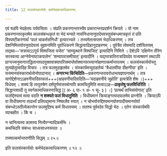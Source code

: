 ```yaml
---
title: 12 फलसंस्कार्ययोः कर्मभेदकत्वाधिकरणम्

---
```


एवं षडपि भेदहेतवः पर्यवसिताः । संप्रति प्रकरणान्तरस्यैव प्रकारान्तरप्रदर्शनं क्रियते । यो नाम प्रकरणान्तरकृतमेव कालसंबन्धकृतं वा भेदं मन्यते नासंनिधानानुपादेयवस्तुसंबन्धमात्रकृतं तं प्रति विस्पष्टीकरणार्थं ‘फलं चाकर्मसंनिधौ’ इत्यारभ्यते । तत्त्वमेतत्सप्तमं भेदाधिकरणम् । तत्र देशनिमित्तयोरनुपादेयत्वं सुज्ञानमिति पूर्वाधिकरणे सिद्धत्वादिहानुदाहरणम् । पूर्वत्रैव त्वेवमादि दर्शयितव्यम् तद्यथा—‘सत्रायाऽऽगूर्य विश्वजिता यजेत’ ‘साम्युत्थाने विश्वजित्’ इत्यादिनि निमित्ते । देशेऽपि ‘दक्षिणेन तीरेण सरस्वत्या आग्नेयेनाष्टाकपालेन’ ‘शम्यापरासमीयात्’ इत्यादीनि । यद्यप्यत्रातिरात्रादिवदेव यज्यश्रवणं तथाऽपि प्राग्यज्यनुमानात्तद्धितान्तपदयुक्तवाक्यापरिसमाप्तेर्वाक्यान्तरस्यानपेक्षणात्कर्मान्तरत्वम् । फलसंस्कार्ययोस्तु तुल्यहेतुत्वादिह विचारः । तत्र फलमुदाहृतमेव । संस्कार्यमप्युदाहर्तव्यं ‘त्रैधातवीया दीक्षणीया’ इति । यजमानसंस्कारार्थत्वेनोपादानात् । **अनारभ्य किंचिदिति**—प्रकरणान्तरावरोधाभावज्ञापनार्थम् । तत्र यागोद्देशेनाऽऽहवनीयादिवत्फलं+++(आहवनीयादिवदिति—‘यदाहवनीये जुहोति’ इत्यत्रेति शेषः ।)+++ विधेयम् । शक्यं हि तत्पुरुषेण दर्शपूर्णमासस्थेनापि कामयितुमिति मत्वाऽऽह—**प्राकृतेषु फलविधिरिति** । सिद्धान्तवादी तु स्वर्गकामाधिकरणासिद्धं  \[( अ॰ ६ पा॰ १ अ॰ १ सू॰ ३ ) ।\] ‘प्रत्यर्थं ताभिसंयोगात्’ इति फलोद्देश्यत्वं मत्वा वदति **न शक्यते फलं विधातुमिति** । विधीयमानं क्रियाङ्गत्वादफलमेव प्राप्नोति । क्रियाऽपि वा विधीयमाना तादर्थ्यं प्रतिपद्यमाना निष्फलैव स्यात् । न चोभयोरुद्दिश्यमानयोरुपादीयमानयोर्वा संबन्धोऽस्तीत्येकान्तेन फलमुद्दिश्य कर्म विधातव्यम् । ततश्च पूर्ववदेव सिद्धो भेदः । एतेन संस्कार्यमपि व्याचक्षीत । किं च ।

न चानित्यस्य कामस्य नित्यैरग्न्यादिकर्मभिः ।  
कथंचिदपि संबन्धः साध्यसाधनरूपतः ॥  


तस्मात्कर्मान्तराणीति सिद्धम् ॥ २५॥

इति फलसंस्कार्ययोः कर्मभेदकत्वाधिकरणम् ॥ १२ ॥
